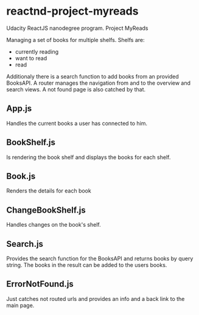 # reactnd-project-myreads
Udacity ReactJS nanodegree program. Project MyReads

Managing a set of books for multiple shelfs.
Shelfs are:
* currently reading
* want to read
* read

Additionaly there is a search function to add books from an provided BooksAPI.
A router manages the navigation from and to the overview and search views. A not found page is also catched by that.

## App.js
Handles the current books a user has connected to him.

## BookShelf.js
Is rendering the book shelf and displays the books for each shelf.

## Book.js
Renders the details for each book

## ChangeBookShelf.js
Handles changes on the book's shelf.

## Search.js
Provides the search function for the BooksAPI and returns books by query string. The books in the result can be added to the users books.

## ErrorNotFound.js
Just catches not routed urls and provides an info and a back link to the main page.